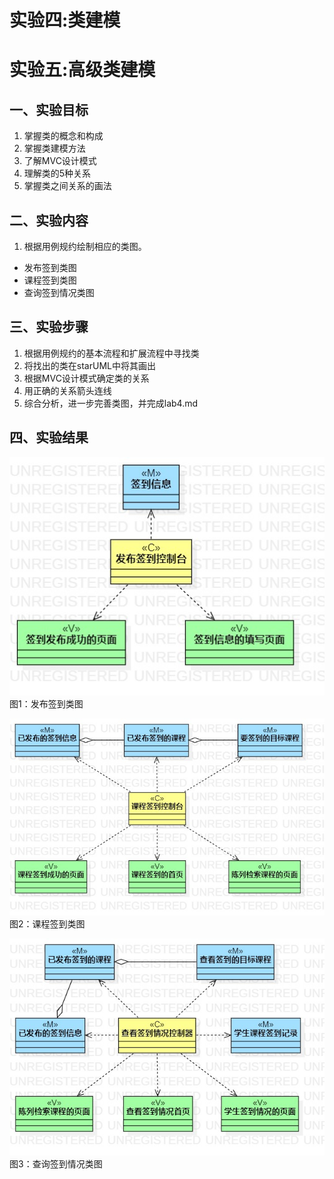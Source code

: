 # 实验四:类建模
# 实验五:高级类建模

## 一、实验目标
1. 掌握类的概念和构成
2. 掌握类建模方法
3. 了解MVC设计模式
4. 理解类的5种关系
5. 掌握类之间关系的画法

## 二、实验内容
1. 根据用例规约绘制相应的类图。
- 发布签到类图
- 课程签到类图
- 查询签到情况类图

## 三、实验步骤
1. 根据用例规约的基本流程和扩展流程中寻找类
2. 将找出的类在starUML中将其画出
3. 根据MVC设计模式确定类的关系
4. 用正确的关系箭头连线
5. 综合分析，进一步完善类图，并完成lab4.md

## 四、实验结果
![发布签到类图](./UML_04_ClassDiagram1.jpg)  
图1：发布签到类图

![课程签到类图](./UML_04_ClassDiagram2.jpg)  
图2：课程签到类图

![查询签到情况类图](./UML_04_ClassDiagram3.jpg)  
图3：查询签到情况类图
